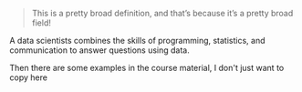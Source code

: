 
> This is a pretty broad definition, and that’s because it’s a pretty broad field!

A data scientists combines the skills of programming, statistics, and communication to answer questions using data.

Then there are some examples in the course material, I don't just want to copy here
